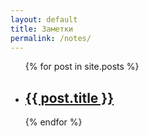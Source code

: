 ```yaml
---
layout: default
title: Заметки
permalink: /notes/
---
```


<!-- [ -->
<ul class="reset-list post-list mt-0">
    {% for post in site.posts %}
    <li class="post-list__item">
        <!-- { "id": {{ forloop.rindex }}, "title": -->
        <h2 class="post-list__title"><a href="{{ post.url }}" class="post-list__link">{{ post.title }}</a></h2>
        <!-- } -->
    </li>
    {% endfor %}
</ul>
<!-- ] -->